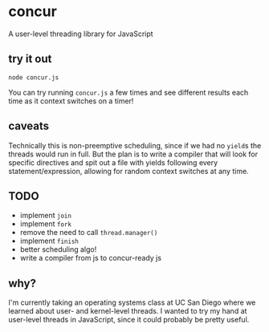# concur
A user-level threading library for JavaScript

## try it out
```
node concur.js
```

You can try running `concur.js` a few times and see different results each time as it context switches on a timer!

## caveats
Technically this is non-preemptive scheduling, since if we had no `yield`s the threads would run in full. But the plan is to write a compiler that will look for specific directives and spit out a file with yields following every statement/expression, allowing for random context switches at any time.

## TODO
* implement `join`
* implement `fork`
* remove the need to call `thread.manager()`
* implement `finish`
* better scheduling algo!
* write a compiler from js to concur-ready js

## why?
I'm currently taking an operating systems class at UC San Diego where we learned about user- and kernel-level threads. I wanted to try my hand at user-level threads in JavaScript, since it could probably be pretty useful.
